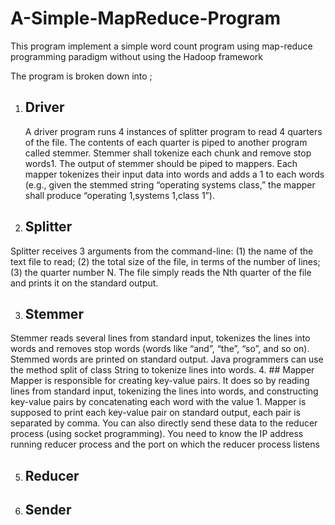 # A-Simple-MapReduce-Program
This program implement a simple word count program using map-reduce programming paradigm without using the Hadoop framework

The program is broken down into ;

1. ## Driver
      A driver program runs 4 instances of splitter program to read 4 quarters of the file. The contents of each quarter is piped to another program called stemmer. Stemmer shall tokenize each chunk and remove stop words1. The output of stemmer should be piped to mappers. Each mapper tokenizes their input data into words and adds a 1 to each words (e.g., given the stemmed string “operating systems class,” the mapper shall produce “operating 1,systems 1,class 1”). 
2. ## Splitter
  Splitter receives 3 arguments from the command-line: (1) the name of the text file to read; (2) the total
size of the file, in terms of the number of lines; (3) the quarter number N. The file simply reads the Nth
quarter of the file and prints it on the standard output.

3. ## Stemmer
  Stemmer reads several lines from standard input, tokenizes the lines into words and removes stop words
(words like “and”, “the”, “so”, and so on). Stemmed words are printed on standard output. Java programmers can use the method split of class String to tokenize lines into words.
4. ## Mapper
   Mapper is responsible for creating key-value pairs. It does so by reading lines from standard input,
tokenizing the lines into words, and constructing key-value pairs by concatenating each word with the
value 1. Mapper is supposed to print each key-value pair on standard output, each pair is separated by
comma. You can also directly send these data to the reducer process (using socket programming). You
need to know the IP address running reducer process and the port on which the reducer process listens

5. ## Reducer
6. ## Sender
